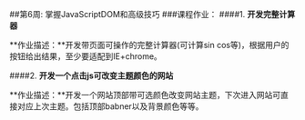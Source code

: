 ##第6周: 掌握JavaScriptDOM和高级技巧
###课程作业：
####1. **开发完整计算器**

  **作业描述：**开发带页面可操作的完整计算器(可计算sin cos等)，根据用户的按钮给出结果，至少要适配到IE+chrome。

####2. **开发一个点击js可改变主题颜色的网站**

  **作业描述：**开发一个网站顶部带可选颜色改变网站主题，下次进入网站可直接对应上次主题。包括顶部babner以及背景颜色等等。

